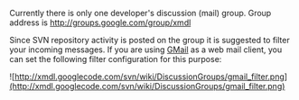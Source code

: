 Currently there is only one developer's discussion (mail) group. Group address is http://groups.google.com/group/xmdl

Since SVN repository activity is posted on the group it is suggested to filter your incoming messages. If you are using [GMail](http://mail.google.com/mail/) as a web mail client, you can set the following filter configuration for this purpose:

![http://xmdl.googlecode.com/svn/wiki/DiscussionGroups/gmail_filter.png](http://xmdl.googlecode.com/svn/wiki/DiscussionGroups/gmail_filter.png)
